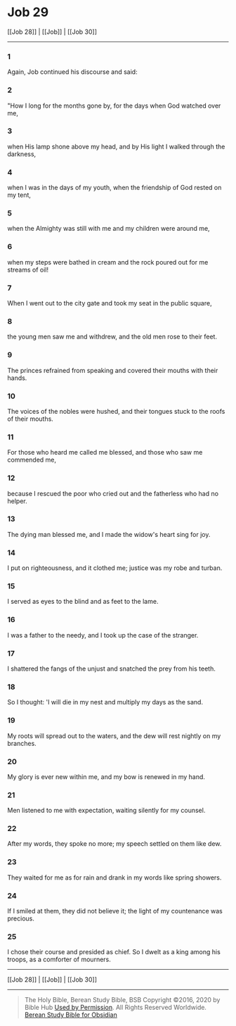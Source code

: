 # Job 29

[[Job 28]] | [[Job]] | [[Job 30]]

---

### 1
Again, Job continued his discourse and said:

### 2
"How I long for the months gone by, for the days when God watched over me,

### 3
when His lamp shone above my head, and by His light I walked through the darkness,

### 4
when I was in the days of my youth, when the friendship of God rested on my tent,

### 5
when the Almighty was still with me and my children were around me,

### 6
when my steps were bathed in cream and the rock poured out for me streams of oil!

### 7
When I went out to the city gate and took my seat in the public square,

### 8
the young men saw me and withdrew, and the old men rose to their feet.

### 9
The princes refrained from speaking and covered their mouths with their hands.

### 10
The voices of the nobles were hushed, and their tongues stuck to the roofs of their mouths.

### 11
For those who heard me called me blessed, and those who saw me commended me,

### 12
because I rescued the poor who cried out and the fatherless who had no helper.

### 13
The dying man blessed me, and I made the widow's heart sing for joy.

### 14
I put on righteousness, and it clothed me; justice was my robe and turban.

### 15
I served as eyes to the blind and as feet to the lame.

### 16
I was a father to the needy, and I took up the case of the stranger.

### 17
I shattered the fangs of the unjust and snatched the prey from his teeth.

### 18
So I thought: 'I will die in my nest and multiply my days as the sand.

### 19
My roots will spread out to the waters, and the dew will rest nightly on my branches.

### 20
My glory is ever new within me, and my bow is renewed in my hand.

### 21
Men listened to me with expectation, waiting silently for my counsel.

### 22
After my words, they spoke no more; my speech settled on them like dew.

### 23
They waited for me as for rain and drank in my words like spring showers.

### 24
If I smiled at them, they did not believe it; the light of my countenance was precious.

### 25
I chose their course and presided as chief. So I dwelt as a king among his troops, as a comforter of mourners.

---

[[Job 28]] | [[Job]] | [[Job 30]]

---

> The Holy Bible, Berean Study Bible, BSB
> Copyright &copy;2016, 2020 by Bible Hub
> [Used by Permission](https://berean.bible/terms.htm). All Rights Reserved Worldwide.
> [Berean Study Bible for Obsidian](https://github.com/gapmiss/berean-study-bible-for-obsidian)</small>


